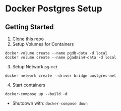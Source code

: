 # Docker Postgres Setup

## Getting Started

1. Clone this repo
2. Setup Volumes for Containers

```
docker volume create --name pgdb-data -d local
docker volume create --name pgadmin4-data -d local
```

3. Setup Network `pg-net`

```
docker network create --driver bridge postgres-net
```

4. Start containers

```
docker-compose up --build -d
```

* Shutdown with: `docker-compose down`